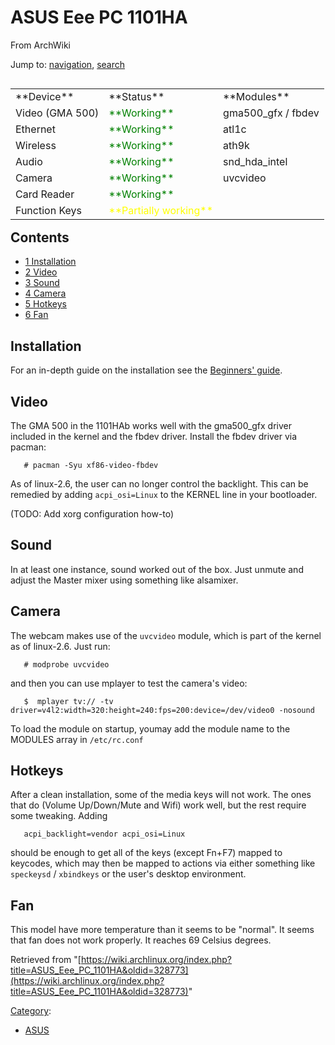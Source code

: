 # ASUS Eee PC 1101HA

From ArchWiki

Jump to: [navigation](#column-one), [search](#searchInput)

<table class="wikitable" style="float: right;">

<tbody>

<tr>

<td>**Device**</td>

<td>**Status**</td>

<td>**Modules**</td>

</tr>

<tr>

<td>Video (GMA 500)</td>

<td style="color:green">**Working**</td>

<td>gma500_gfx / fbdev</td>

</tr>

<tr>

<td>Ethernet</td>

<td style="color:green">**Working**</td>

<td>atl1c</td>

</tr>

<tr>

<td>Wireless</td>

<td style="color:green">**Working**</td>

<td>ath9k</td>

</tr>

<tr>

<td>Audio</td>

<td style="color:green">**Working**</td>

<td>snd_hda_intel</td>

</tr>

<tr>

<td>Camera</td>

<td style="color:green">**Working**</td>

<td>uvcvideo</td>

</tr>

<tr>

<td>Card Reader</td>

<td style="color:green">**Working**</td>

</tr>

<tr>

<td>Function Keys</td>

<td style="color:yellow">**Partially working**</td>

</tr>

</tbody>

</table>

## Contents

*   [1 Installation](#Installation)
*   [2 Video](#Video)
*   [3 Sound](#Sound)
*   [4 Camera](#Camera)
*   [5 Hotkeys](#Hotkeys)
*   [6 Fan](#Fan)

## Installation

For an in-depth guide on the installation see the [Beginners' guide](/index.php/Beginners%27_guide "Beginners' guide").

## Video

The GMA 500 in the 1101HAb works well with the gma500_gfx driver included in the kernel and the fbdev driver. Install the fbdev driver via pacman:

```
   # pacman -Syu xf86-video-fbdev

```

As of linux-2.6, the user can no longer control the backlight. This can be remedied by adding `acpi_osi=Linux` to the KERNEL line in your bootloader.

(TODO: Add xorg configuration how-to)

## Sound

In at least one instance, sound worked out of the box. Just unmute and adjust the Master mixer using something like alsamixer.

## Camera

The webcam makes use of the `uvcvideo` module, which is part of the kernel as of linux-2.6\. Just run:

```
   # modprobe uvcvideo

```

and then you can use mplayer to test the camera's video:

```
   $  mplayer tv:// -tv driver=v4l2:width=320:height=240:fps=200:device=/dev/video0 -nosound

```

To load the module on startup, youmay add the module name to the MODULES array in `/etc/rc.conf`

## Hotkeys

After a clean installation, some of the media keys will not work. The ones that do (Volume Up/Down/Mute and Wifi) work well, but the rest require some tweaking. Adding

```
   acpi_backlight=vendor acpi_osi=Linux

```

should be enough to get all of the keys (except Fn+F7) mapped to keycodes, which may then be mapped to actions via either something like `speckeysd` / `xbindkeys` or the user's desktop environment.

## Fan

This model have more temperature than it seems to be "normal". It seems that fan does not work properly. It reaches 69 Celsius degrees.

Retrieved from "[https://wiki.archlinux.org/index.php?title=ASUS_Eee_PC_1101HA&oldid=328773](https://wiki.archlinux.org/index.php?title=ASUS_Eee_PC_1101HA&oldid=328773)"

[Category](/index.php/Special:Categories "Special:Categories"):

*   [ASUS](/index.php/Category:ASUS "Category:ASUS")